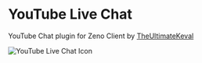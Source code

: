 # YouTube Live Chat

YouTube Chat plugin for Zeno Client by [TheUltimateKeval](https://github.com/TheUltimateKeval)

![YouTube Live Chat Icon](https://cdn.discordapp.com/attachments/792583760666165249/803568423413350420/Zeno_Plug_YouTubeChat.png)
